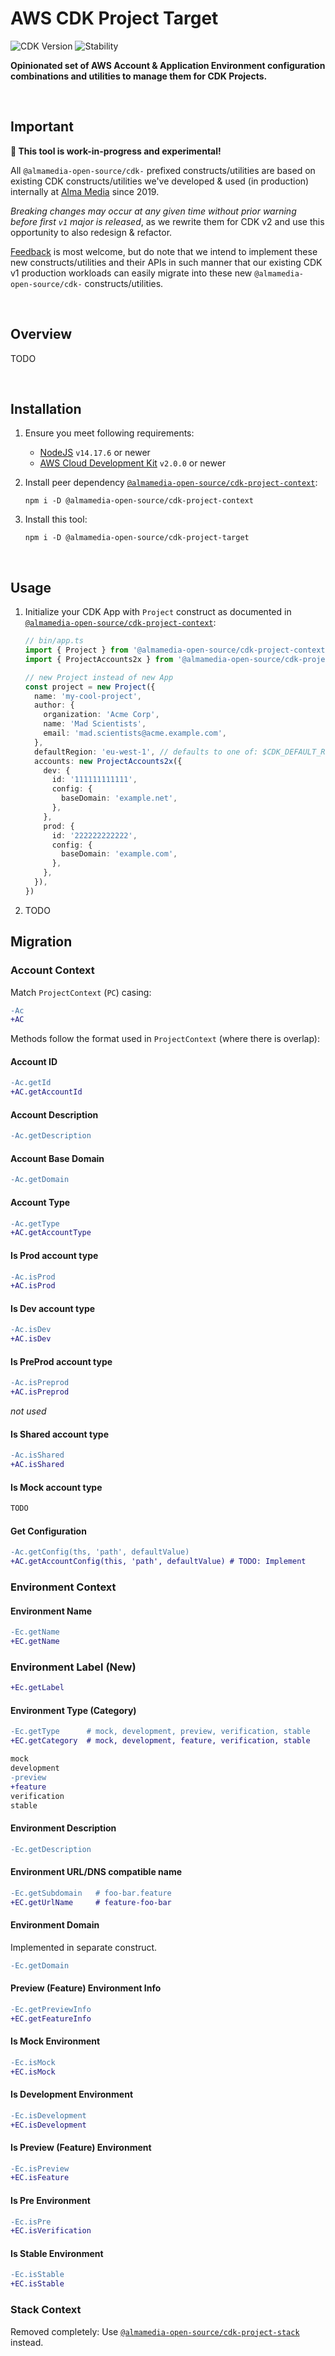 # AWS CDK Project Target

![CDK Version](https://img.shields.io/badge/CDK-v2-informational "CDK v2")
![Stability](https://img.shields.io/badge/Stability-Experimental-yellow "Stability: Experimental")

**Opinionated set of AWS Account & Application Environment configuration combinations and utilities to manage them for CDK Projects.**



<br/>

## Important

**🚧 This tool is work-in-progress and experimental!**

All `@almamedia-open-source/cdk-` prefixed constructs/utilities are based on existing CDK constructs/utilities we've developed & used (in production) internally at [Alma Media](https://www.almamedia.fi/en/) since 2019.

_Breaking changes may occur at any given time without prior warning before first `v1` major is released_, as we rewrite them for CDK v2 and use this opportunity to also redesign & refactor.

[Feedback](https://github.com/almamedia-open-source/cdk-project-target/issues) is most welcome, but do note that we intend to implement these new constructs/utilities and their APIs in such manner that our existing CDK v1 production workloads can easily migrate into these new `@almamedia-open-source/cdk-` constructs/utilities.

<br/>

## Overview

TODO

<br/>

## Installation

1. Ensure you meet following requirements:
    - [NodeJS](https://nodejs.org/en/) `v14.17.6` or newer
    - [AWS Cloud Development Kit](https://aws.amazon.com/cdk/) `v2.0.0` or newer

2. Install peer dependency [`@almamedia-open-source/cdk-project-context`](https://github.com/almamedia-open-source/cdk-project-context):
    ```shell
    npm i -D @almamedia-open-source/cdk-project-context
    ```

3. Install this tool:
    ```shell
    npm i -D @almamedia-open-source/cdk-project-target
    ```

<br/>

## Usage

1. Initialize your CDK App with `Project` construct as documented in [`@almamedia-open-source/cdk-project-context`](https://github.com/almamedia-open-source/cdk-project-context):
    ```ts
    // bin/app.ts
    import { Project } from '@almamedia-open-source/cdk-project-context';
    import { ProjectAccounts2x } from '@almamedia-open-source/cdk-project-target';

    // new Project instead of new App
    const project = new Project({
      name: 'my-cool-project',
      author: {
        organization: 'Acme Corp',
        name: 'Mad Scientists',
        email: 'mad.scientists@acme.example.com',
      },
      defaultRegion: 'eu-west-1', // defaults to one of: $CDK_DEFAULT_REGION, $AWS_REGION or us-east-1
      accounts: new ProjectAccounts2x({
        dev: {
          id: '111111111111',
          config: {
            baseDomain: 'example.net',
          },
        },
        prod: {
          id: '222222222222',
          config: {
            baseDomain: 'example.com',
          },
        },
      }),
    })
    ```

2. TODO


## Migration

### Account Context

Match `ProjectContext` (`PC`) casing:
```diff
-Ac
+AC
```

Methods follow the format used in `ProjectContext` (where there is overlap):

#### Account ID
```diff
-Ac.getId
+AC.getAccountId
```

#### Account Description
```diff
-Ac.getDescription
```

#### Account Base Domain
```diff
-Ac.getDomain
```

#### Account Type
```diff
-Ac.getType
+AC.getAccountType
```

#### Is Prod account type
```diff
-Ac.isProd
+AC.isProd
```

#### Is Dev account type
```diff
-Ac.isDev
+AC.isDev
```

#### Is PreProd account type
```diff
-Ac.isPreprod
+AC.isPreprod
```
_not used_

#### Is Shared account type
```diff
-Ac.isShared
+AC.isShared
```

#### Is Mock account type
```diff
TODO
```

#### Get Configuration
```diff
-Ac.getConfig(ths, 'path', defaultValue)
+AC.getAccountConfig(this, 'path', defaultValue) # TODO: Implement
```




### Environment Context

#### Environment Name
```diff
-Ec.getName
+EC.getName
```

### Environment Label (New)

```diff
+Ec.getLabel
```

#### Environment Type (Category)
```diff
-Ec.getType      # mock, development, preview, verification, stable
+EC.getCategory  # mock, development, feature, verification, stable
```
```diff
mock
development
-preview
+feature
verification
stable
```


#### Environment Description
```diff
-Ec.getDescription
```

#### Environment URL/DNS compatible name

```diff
-Ec.getSubdomain   # foo-bar.feature
+EC.getUrlName     # feature-foo-bar
```

#### Environment Domain

Implemented in separate construct.

```diff
-Ec.getDomain
```


#### Preview (Feature) Environment Info
```diff
-Ec.getPreviewInfo
+EC.getFeatureInfo
```

#### Is Mock Environment
```diff
-Ec.isMock
+EC.isMock
```

#### Is Development Environment
```diff
-Ec.isDevelopment
+EC.isDevelopment
```

#### Is Preview (Feature) Environment
```diff
-Ec.isPreview
+EC.isFeature
```

#### Is Pre Environment
```diff
-Ec.isPre
+EC.isVerification
```

#### Is Stable Environment
```diff
-Ec.isStable
+EC.isStable
```


### Stack Context

Removed completely: Use [`@almamedia-open-source/cdk-project-stack`](https://github.com/almamedia-open-source/cdk-project-stack/) instead.
